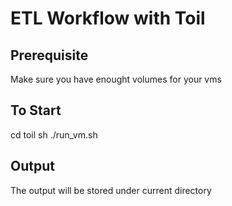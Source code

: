 # ETL Workflow with Toil

## Prerequisite
Make sure you have enought volumes for your vms

## To Start 
cd toil
sh ./run_vm.sh

## Output
The output will be stored under current directory